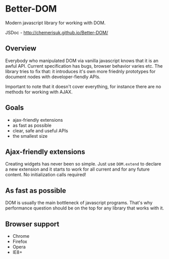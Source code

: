 Better-DOM
==========
Modern javascript library for working with DOM. 

JSDoc - http://chemerisuk.github.io/Better-DOM/

Overview
--------
Everybody who manipulated DOM via vanilla javascript knows that it is an awful API. Current specification has bugs, browser behavior varies etc. The library tries to fix that: it introduces it's own more friednly prototypes for document nodes with developer-fiendly APIs.

Important to note that it doesn't cover everything, for instance there are no methods for working with AJAX.

Goals
-----
* ajax-friendly extensions
* as fast as possible
* clear, safe and useful APIs
* the smallest size

Ajax-friendly extensions
------------------------
Creating widgets has never been so simple. Just use `DOM.extend` to declare a new extension and it starts to work for all current and for any future content. No initialization calls required!

As fast as possible
-------------------
DOM is usually the main bottleneck of javascript programs. That's why performance question should be on the top for any library that works with it.

Browser support
---------------
* Chrome
* Firefox
* Opera
* IE8+
